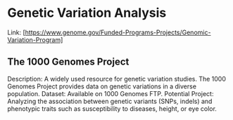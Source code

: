 # Genetic Variation Analysis

Link: [https://www.genome.gov/Funded-Programs-Projects/Genomic-Variation-Program]

## The 1000 Genomes Project
Description: A widely used resource for genetic variation studies. The 1000 Genomes Project provides data on genetic variations in a diverse population.
Dataset: Available on 1000 Genomes FTP.
Potential Project: Analyzing the association between genetic variants (SNPs, indels) and phenotypic traits such as susceptibility to diseases, height, or eye color.
